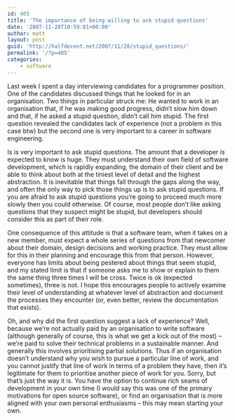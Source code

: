 ```yaml
---
id: 405
title: 'The importance of being willing to ask stupid questions'
date: '2007-11-28T10:59:01+00:00'
author: matt
layout: post
guid: 'http://halfdecent.net/2007/11/28/stupid_questions/'
permalink: '/?p=405'
categories:
    - software
---
```


Last week I spent a day interviewing candidates for a programmer position. One of the candidates discussed things that he looked for in an organisation. Two things in particular struck me: He wanted to work in an organisation that, if he was making good progress, didn’t slow him down and that, if he asked a stupid question, didn’t call him stupid. The first question revealed the candidates lack of experience (not a problem in this case btw) but the second one is very important to a career in software engineering.

Is is very important to ask stupid questions. The amount that a developer is expected to know is huge. They must understand their own field of software development, which is rapidly expanding, the domain of their client and be able to think about both at the tiniest level of detail and the highest abstraction. It is inevitable that things fall through the gaps along the way, and often the only way to pick those things up is to ask stupid questions. If you are afraid to ask stupid questions you’re going to proceed much more slowly then you could otherwise. Of course, most people don’t like asking questions that they suspect might be stupid, but developers should consider this as part of their role.

One consequence of this attitude is that a software team, when it takes on a new member, must expect a whole series of questions from that newcomer about their domain, design decisions and working practice. They must allow for this in their planning and encourage this from that person. However, everyone has limits about being pestered about things that seem stupid, and my stated limit is that if someone asks me to show or explain to them the same thing three times I will be cross. Twice is ok (expected sometimes), three is not. I hope this encourages people to actively examine their level of understanding at whatever level of abstraction and document the processes they encounter (or, even better, review the documentation that exists).

Oh, and why did the first question suggest a lack of experience? Well, because we’re not actually paid by an organisation to write software (although generally of course, this is what we get a kick out of the most) – we’re paid to solve their technical problems in a sustainable manner. And generally this involves prioritising partial solutions. Thus if an organisation doesn’t understand why you wish to pursue a particular line of work, and you cannot justify that line of work in terms of a problem they have, then it’s legitimate for them to prioritise another piece of work for you. Sorry, but that’s just the way it is. You have the option to continue rich seams of development in your own time (I would say this was one of the primary motivations for open source software), or find an organisation that is more aligned with your own personal enthusiasms – this may mean starting your own.